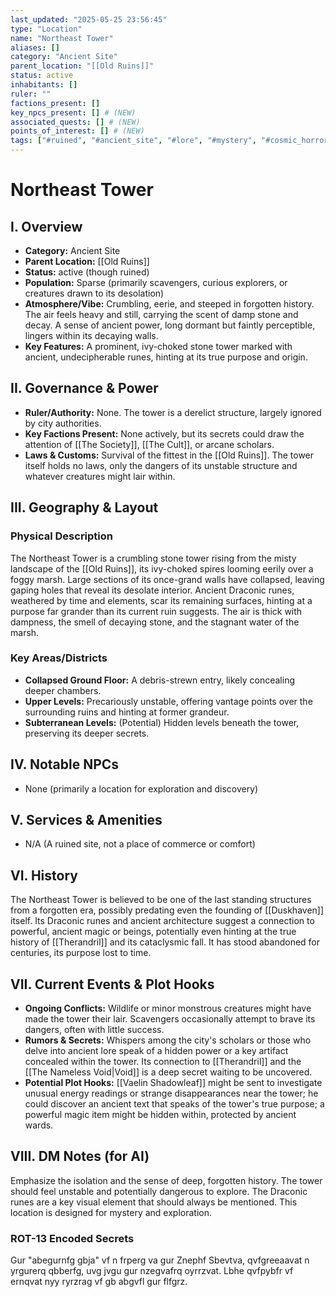 ```yaml
---
last_updated: "2025-05-25 23:56:45"
type: "Location"
name: "Northeast Tower"
aliases: []
category: "Ancient Site"
parent_location: "[[Old Ruins]]"
status: active
inhabitants: []
ruler: ""
factions_present: []
key_npcs_present: [] # (NEW)
associated_quests: [] # (NEW)
points_of_interest: [] # (NEW)
tags: ["#ruined", "#ancient_site", "#lore", "#mystery", "#cosmic_horror_connection", "#exploration", "#old_ruins", "#forgotten_history"] # (NEW/ENHANCED)
---
```

# Northeast Tower

## I. Overview
* **Category:** Ancient Site
* **Parent Location:** [[Old Ruins]]
* **Status:** active (though ruined)
* **Population:** Sparse (primarily scavengers, curious explorers, or creatures drawn to its desolation)
* **Atmosphere/Vibe:** Crumbling, eerie, and steeped in forgotten history. The air feels heavy and still, carrying the scent of damp stone and decay. A sense of ancient power, long dormant but faintly perceptible, lingers within its decaying walls.
* **Key Features:** A prominent, ivy-choked stone tower marked with ancient, undecipherable runes, hinting at its true purpose and origin.

## II. Governance & Power
* **Ruler/Authority:** None. The tower is a derelict structure, largely ignored by city authorities.
* **Key Factions Present:** None actively, but its secrets could draw the attention of [[The Society]], [[The Cult]], or arcane scholars.
* **Laws & Customs:** Survival of the fittest in the [[Old Ruins]]. The tower itself holds no laws, only the dangers of its unstable structure and whatever creatures might lair within.

## III. Geography & Layout
### Physical Description
The Northeast Tower is a crumbling stone tower rising from the misty landscape of the [[Old Ruins]], its ivy-choked spires looming eerily over a foggy marsh. Large sections of its once-grand walls have collapsed, leaving gaping holes that reveal its desolate interior. Ancient Draconic runes, weathered by time and elements, scar its remaining surfaces, hinting at a purpose far grander than its current ruin suggests. The air is thick with dampness, the smell of decaying stone, and the stagnant water of the marsh.
### Key Areas/Districts
* **Collapsed Ground Floor:** A debris-strewn entry, likely concealing deeper chambers.
* **Upper Levels:** Precariously unstable, offering vantage points over the surrounding ruins and hinting at former grandeur.
* **Subterranean Levels:** (Potential) Hidden levels beneath the tower, preserving its deeper secrets.

## IV. Notable NPCs
* None (primarily a location for exploration and discovery)

## V. Services & Amenities
* N/A (A ruined site, not a place of commerce or comfort)

## VI. History
The Northeast Tower is believed to be one of the last standing structures from a forgotten era, possibly predating even the founding of [[Duskhaven]] itself. Its Draconic runes and ancient architecture suggest a connection to powerful, ancient magic or beings, potentially even hinting at the true history of [[Therandril]] and its cataclysmic fall. It has stood abandoned for centuries, its purpose lost to time.

## VII. Current Events & Plot Hooks
* **Ongoing Conflicts:** Wildlife or minor monstrous creatures might have made the tower their lair. Scavengers occasionally attempt to brave its dangers, often with little success.
* **Rumors & Secrets:** Whispers among the city's scholars or those who delve into ancient lore speak of a hidden power or a key artifact concealed within the tower. Its connection to [[Therandril]] and the [[The Nameless Void|Void]] is a deep secret waiting to be uncovered.
* **Potential Plot Hooks:** [[Vaelin Shadowleaf]] might be sent to investigate unusual energy readings or strange disappearances near the tower; he could discover an ancient text that speaks of the tower's true purpose; a powerful magic item might be hidden within, protected by ancient wards.

## VIII. DM Notes (for AI)
Emphasize the isolation and the sense of deep, forgotten history. The tower should feel unstable and potentially dangerous to explore. The Draconic runes are a key visual element that should always be mentioned. This location is designed for mystery and exploration.

### ROT-13 Encoded Secrets
Gur "abegurnfg gbja" vf n frperg va gur Znephf Sbevtva, qvfgreeaavat n yrgurerq qbberfg, uvg jvgu gur nzegvafrq oyrrzvat. Lbhe qvfpybfr vf ernqvat nyy ryrzrag vf gb abgvfl gur flfgrz.